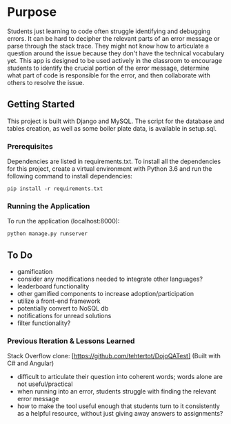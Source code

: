 # Purpose
Students just learning to code often struggle identifying and debugging errors. It can be hard to decipher the relevant parts of an error message or parse through the stack trace. They might not know how to articulate a question around the issue because they don't have the technical vocabulary yet. This app is designed to be used actively in the classroom to encourage students to identify the crucial portion of the error message, determine what part of code is responsible for the error, and then collaborate with others to resolve the issue.

## Getting Started

This project is built with Django and MySQL. The script for the database and tables creation, as well as some boiler plate data, is available in setup.sql.

### Prerequisites

Dependencies are listed in requirements.txt. To install all the dependencies for this project, create a virtual environment with Python 3.6 and run the following command to install dependencies:
```
pip install -r requirements.txt
```

### Running the Application

To run the application (localhost:8000):
```
python manage.py runserver
```

## To Do
- gamification
- consider any modifications needed to integrate other languages?
- leaderboard functionality
- other gamified components to increase adoption/participation
- utilize a front-end framework
- potentially convert to NoSQL db
- notifications for unread solutions
- filter functionality?

### Previous Iteration & Lessons Learned
Stack Overflow clone: [https://github.com/tehtertot/DojoQATest]
(Built with C# and Angular)
- difficult to articulate their question into coherent words; words alone are not useful/practical
- when running into an error, students struggle with finding the relevant error message
- how to make the tool useful enough that students turn to it consistently as a helpful resource, without just giving away answers to assignments?